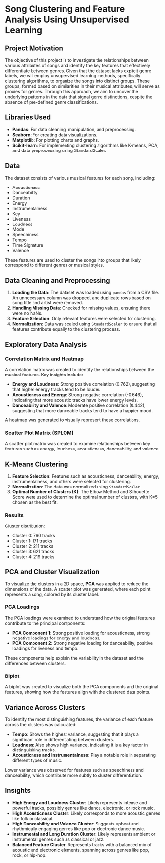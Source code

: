 # Song Clustering and Feature Analysis Using Unsupervised Learning

## Project Motivation

The objective of this project is to investigate the relationships between various attributes of songs and identify the key features that effectively differentiate between genres. Given that the dataset lacks explicit genre labels, we will employ unsupervised learning methods, specifically clustering algorithms, to organize the songs into distinct groups. These groups, formed based on similarities in their musical attributes, will serve as proxies for genres. Through this approach, we aim to uncover the underlying patterns in the data that signal genre distinctions, despite the absence of pre-defined genre classifications.

## Libraries Used

- **Pandas**: For data cleaning, manipulation, and preprocessing.
- **Seaborn**: For creating data visualizations.
- **Matplotlib**: For plotting charts and graphs.
- **Scikit-learn**: For implementing clustering algorithms like K-means, PCA, and data preprocessing using StandardScaler.
  
## Data

The dataset consists of various musical features for each song, including:
- Acousticness
- Danceability
- Duration
- Energy
- Instrumentalness
- Key
- Liveness
- Loudness
- Mode
- Speechiness
- Tempo
- Time Signature
- Valence

These features are used to cluster the songs into groups that likely correspond to different genres or musical styles.

## Data Cleaning and Preprocessing

1. **Loading the Data**: The dataset was loaded using `pandas` from a CSV file. An unnecessary column was dropped, and duplicate rows based on song title and artist were removed.
2. **Handling Missing Data**: Checked for missing values, ensuring there were no NaNs.
3. **Feature Selection**: Only relevant features were selected for clustering.
4. **Normalization**: Data was scaled using `StandardScaler` to ensure that all features contribute equally to the clustering process.

## Exploratory Data Analysis

### Correlation Matrix and Heatmap

A correlation matrix was created to identify the relationships between the musical features. Key insights include:
- **Energy and Loudness**: Strong positive correlation (0.762), suggesting that higher energy tracks tend to be louder.
- **Acousticness and Energy**: Strong negative correlation (-0.646), indicating that more acoustic tracks have lower energy levels.
- **Danceability and Valence**: Moderate positive correlation (0.442), suggesting that more danceable tracks tend to have a happier mood.

A heatmap was generated to visually represent these correlations.

### Scatter Plot Matrix (SPLOM)

A scatter plot matrix was created to examine relationships between key features such as energy, loudness, acousticness, danceability, and valence.

## K-Means Clustering

1. **Feature Selection**: Features such as acousticness, danceability, energy, instrumentalness, and others were selected for clustering.
2. **Normalization**: The data was normalized using `StandardScaler`.
3. **Optimal Number of Clusters (K)**: The Elbow Method and Silhouette Score were used to determine the optimal number of clusters, with K=5 chosen as the best fit.

### Results

Cluster distribution:
- Cluster 0: 760 tracks
- Cluster 1: 171 tracks
- Cluster 2: 211 tracks
- Cluster 3: 621 tracks
- Cluster 4: 219 tracks

## PCA and Cluster Visualization

To visualize the clusters in a 2D space, **PCA** was applied to reduce the dimensions of the data. A scatter plot was generated, where each point represents a song, colored by its cluster label. 

### PCA Loadings

The PCA loadings were examined to understand how the original features contribute to the principal components:
- **PCA Component 1**: Strong positive loading for acousticness, strong negative loadings for energy and loudness.
- **PCA Component 2**: Strong negative loading for danceability, positive loadings for liveness and tempo.

These components help explain the variability in the dataset and the differences between clusters.

### Biplot

A biplot was created to visualize both the PCA components and the original features, showing how the features align with the clustered data points.

## Variance Across Clusters

To identify the most distinguishing features, the variance of each feature across the clusters was calculated:
- **Tempo**: Shows the highest variance, suggesting that it plays a significant role in differentiating between clusters.
- **Loudness**: Also shows high variance, indicating it is a key factor in distinguishing tracks.
- **Acousticness and Instrumentalness**: Play a notable role in separating different types of music.
  
Lower variance was observed for features such as speechiness and danceability, which contribute more subtly to cluster differentiation.

## Insights

- **High Energy and Loudness Cluster**: Likely represents intense and powerful tracks, possibly genres like dance, electronic, or rock music.
- **High Acousticness Cluster**: Likely corresponds to more acoustic genres like folk or classical.
- **High Danceability and Valence Cluster**: Suggests upbeat and rhythmically engaging genres like pop or electronic dance music.
- **Instrumental and Long Duration Cluster**: Likely represents ambient or instrumental genres such as classical or jazz.
- **Balanced Feature Cluster**: Represents tracks with a balanced mix of acoustic and electronic elements, spanning across genres like pop, rock, or hip-hop.
